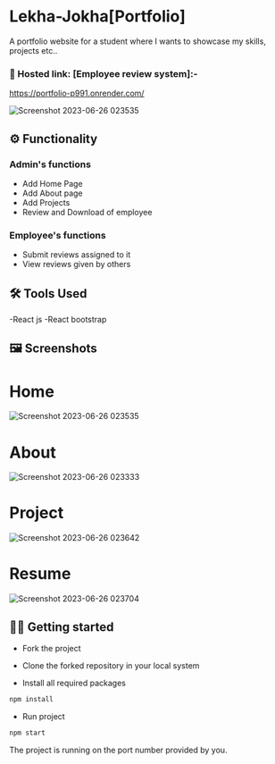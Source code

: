 

# Lekha-Jokha[Portfolio]
A portfolio website for a student where I wants to showcase my skills, projects etc..



### 🔗 Hosted link: [Employee review system]:-
https://portfolio-p991.onrender.com/

![Screenshot 2023-06-26 023535](https://github.com/aditya7ss/Portfolio/assets/100330745/9749ebb4-1eef-465d-801c-c9e70002354e)
## ⚙️ Functionality

### Admin's functions

- Add Home Page 
- Add  About page 
- Add Projects
- Review and Download of employee

### Employee's functions

- Submit reviews assigned to it
- View reviews given by others


## 🛠️ Tools Used
-React js 
-React bootstrap

## 🖼️ Screenshots

# Home
![Screenshot 2023-06-26 023535](https://github.com/aditya7ss/Portfolio/assets/100330745/9749ebb4-1eef-465d-801c-c9e70002354e)
 
# About
![Screenshot 2023-06-26 023333](https://github.com/aditya7ss/Portfolio/assets/100330745/57943d4a-03d5-45c2-af9c-f4494c8cd504)

# Project
![Screenshot 2023-06-26 023642](https://github.com/aditya7ss/Portfolio/assets/100330745/b0d4b6e9-84bc-4b05-86ab-6641fd414f7a)

# Resume
![Screenshot 2023-06-26 023704](https://github.com/aditya7ss/Portfolio/assets/100330745/a686eab1-b6a8-4f5f-96d5-9f17ce78ba95)


## 🧑‍💻 Getting started

- Fork the project
- Clone the forked repository in your local system


- Install all required packages

```bash
npm install
```

- Run project

```bash
npm start
```

The project is running on the port number provided by you.





